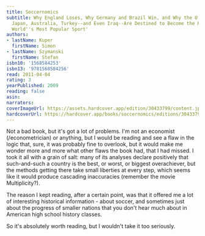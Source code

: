 ```yaml
---
title: Soccernomics
subtitle: Why England Loses, Why Germany and Brazil Win, and Why the U.S.,
  Japan, Australia, Turkey--and Even Iraq--Are Destined to Become the Kings of the
  World''s Most Popular Sport'
authors:
- lastName: Kuper
  firstName: Simon
- lastName: Szymanski
  firstName: Stefan
isbn10: '1568584253'
isbn13: '9781568584256'
read: 2011-04-04
rating: 3
yearPublished: 2009
reading: false
asin:
narrators:
coverImageUrl: https://assets.hardcover.app/edition/30433799/content.jpeg
hardcoverUrl: https://hardcover.app/books/soccernomics/editions/30433799
---
```

Not a bad book, but it's got a lot of problems. I'm not an economist (/econometrician) or anything, but I would be reading and see a flaw in the logic that, sure, it was probably fine to overlook, but it would make me wonder more and more what other flaws the book had, that I had missed. I took it all with a grain of salt: many of its analyses declare positively that such-and-such a country is the best, or worst, or biggest overachiever, but the methods getting there take small liberties at every step, which seems like it would produce cascading inaccuracies (remember the movie Multiplicity?).

The reason I kept reading, after a certain point, was that it offered me a lot of interesting historical information - about soccer, and sometimes just about the progress of smaller nations that you don't hear much about in American high school history classes.

So it's absolutely worth reading, but I wouldn't take it too seriously.
